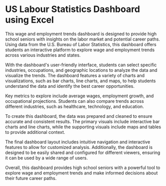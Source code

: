 # US Labour Statistics Dashboard using Excel
This wage and employment trends dashboard is designed to provide high school seniors with insights on the labor market and potential career paths. Using data from the U.S. Bureau of Labor Statistics, this dashboard offers students an interactive platform to explore wage and employment trends across various industries and states.

With the dashboard's user-friendly interface, students can select specific industries, occupations, and geographic locations to analyze the data and visualize the trends. The dashboard features a variety of charts and visualizations, such as bar charts, line charts, and maps, to help students understand the data and identify the best career opportunities.

Key metrics to explore include average wages, employment growth, and occupational projections. Students can also compare trends across different industries, such as healthcare, technology, and education.

To create this dashboard, the data was prepared and cleaned to ensure accurate and consistent results. The primary visuals include interactive bar charts and line charts, while the supporting visuals include maps and tables to provide additional context.

The final dashboard layout includes intuitive navigation and interactive features to allow for customized analysis. Additionally, the dashboard is designed to be easily shared and configured for different viewers, ensuring it can be used by a wide range of users.

Overall, this dashboard provides high school seniors with a powerful tool to explore wage and employment trends and make informed decisions about their future career paths.
